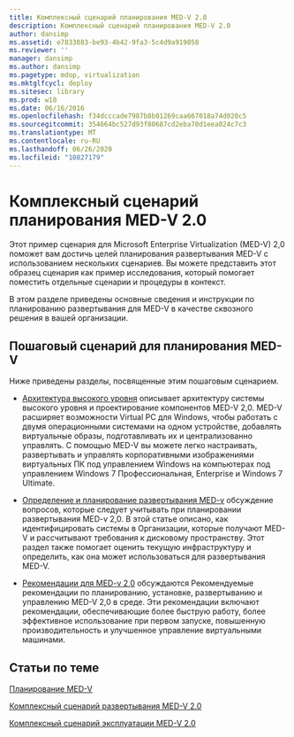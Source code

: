 ```yaml
---
title: Комплексный сценарий планирования MED-V 2.0
description: Комплексный сценарий планирования MED-V 2.0
author: dansimp
ms.assetid: e7833883-be93-4b42-9fa3-5c4d9a919058
ms.reviewer: ''
manager: dansimp
ms.author: dansimp
ms.pagetype: mdop, virtualization
ms.mktglfcycl: deploy
ms.sitesec: library
ms.prod: w10
ms.date: 06/16/2016
ms.openlocfilehash: f34dcccade7987b8b01269caa667018a74d020c5
ms.sourcegitcommit: 354664bc527d93f80687cd2eba70d1eea024c7c3
ms.translationtype: MT
ms.contentlocale: ru-RU
ms.lasthandoff: 06/26/2020
ms.locfileid: "10827179"
---
```

# Комплексный сценарий планирования MED-V 2.0


Этот пример сценария для Microsoft Enterprise Virtualization (MED-V) 2,0 поможет вам достичь целей планирования развертывания MED-V с использованием нескольких сценариев. Вы можете представить этот образец сценария как пример исследования, который помогает поместить отдельные сценарии и процедуры в контекст.

В этом разделе приведены основные сведения и инструкции по планированию развертывания для MED-V в качестве сквозного решения в вашей организации.

## Пошаговый сценарий для планирования MED-V


Ниже приведены разделы, посвященные этим пошаговым сценарием.

-   [Архитектура высокого уровня](high-level-architecturemedv2.md) описывает архитектуру системы высокого уровня и проектирование компонентов MED-V 2,0. MED-V расширяет возможности Virtual PC для Windows, чтобы работать с двумя операционными системами на одном устройстве, добавлять виртуальные образы, подготавливать их и централизованно управлять. С помощью MED-V вы можете легко настраивать, развертывать и управлять корпоративными изображениями виртуальных ПК под управлением Windows на компьютерах под управлением Windows 7 Профессиональная, Enterprise и Windows 7 Ultimate.

-   [Определение и планирование развертывания MED-v](define-and-plan-your-med-v-deployment.md) обсуждение вопросов, которые следует учитывать при планировании развертывания MED-v 2,0. В этой статье описано, как идентифицировать системы в Организации, которые получают MED-V и рассчитывают требования к дисковому пространству. Этот раздел также помогает оценить текущую инфраструктуру и определить, как она может использоваться для развертывания MED-V.

-   [Рекомендации для MED-v 2,0](med-v-20-best-practices.md) обсуждаются Рекомендуемые рекомендации по планированию, установке, развертыванию и управлению MED-V 2,0 в среде. Эти рекомендации включают рекомендации, обеспечивающие более быструю работу, более эффективное использование при первом запуске, повышенную производительность и улучшенное управление виртуальными машинами.

## Статьи по теме


[Планирование MED-V](planning-for-med-v.md)

[Комплексный сценарий развертывания MED-V 2.0](end-to-end-deployment-scenario-for-med-v-20.md)

[Комплексный сценарий эксплуатации MED-V 2.0](end-to-end-operations-scenario-for-med-v-20.md)

 

 





